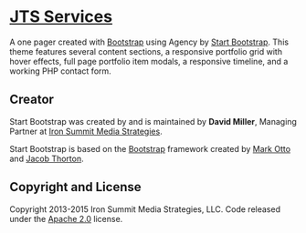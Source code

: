 # [JTS Services](http://jts.services)

A one pager created with [Bootstrap](http://getbootstrap.com/) using Agency by [Start Bootstrap](http://startbootstrap.com/). This theme features several content sections, a responsive portfolio grid with hover effects, full page portfolio item modals, a responsive timeline, and a working PHP contact form.

## Creator

Start Bootstrap was created by and is maintained by **David Miller**, Managing Partner at [Iron Summit Media Strategies](http://www.ironsummitmedia.com/).

Start Bootstrap is based on the [Bootstrap](http://getbootstrap.com/) framework created by [Mark Otto](https://twitter.com/mdo) and [Jacob Thorton](https://twitter.com/fat).

## Copyright and License

Copyright 2013-2015 Iron Summit Media Strategies, LLC. Code released under the [Apache 2.0](https://github.com/IronSummitMedia/startbootstrap-agency/blob/gh-pages/LICENSE) license.
